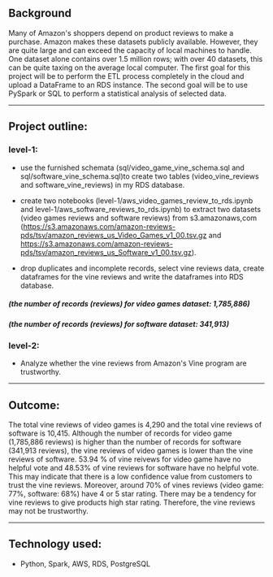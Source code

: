 ## Background

Many of Amazon's shoppers depend on product reviews to make a purchase. Amazon makes these datasets publicly available. However, they are quite large and can exceed the capacity of local machines to handle. One dataset alone contains over 1.5 million rows; with over 40 datasets, this can be quite taxing on the average local computer. The first goal for this project will be to perform the ETL process completely in the cloud and upload a DataFrame to an RDS instance. The second goal will be to use PySpark or SQL to perform a statistical analysis of selected data.

- - -

## Project outline:

### level-1: 
* use the furnished schemata (sql/video_game_vine_schema.sql and sql/software_vine_schema.sql)to create two tables (video_vine_reviews and software_vine_reviews) in my RDS database.

* create two notebooks (level-1/aws_video_games_review_to_rds.ipynb and level-1/aws_software_reviews_to_rds.ipynb) to extract two datasets (video games reviews and software reviews) from s3.amazonaws,com (https://s3.amazonaws.com/amazon-reviews-pds/tsv/amazon_reviews_us_Video_Games_v1_00.tsv.gz and https://s3.amazonaws.com/amazon-reviews-pds/tsv/amazon_reviews_us_Software_v1_00.tsv.gz).

* drop duplicates and incomplete records, select vine reviews data, create dataframes for the vine reviews and write the dataframes into RDS database.

##### (the number of records (reviews) for video games dataset: 1,785,886)
##### (the number of records (reviews) for software dataset: 341,913)


### level-2: 
* Analyze whether the vine reviews from Amazon's Vine program are trustworthy.

- - -

## Outcome:

The total vine reviews of video games is 4,290 and the total vine reviews of software is 10,415. Although the number of records for video game (1,785,886 reviews) is higher than the number of records for software (341,913 reviews), the vine reviews of video games is lower than the vine reviews of software. 53.94 % of vine reivews for video game have no helpful vote and 48.53% of vine reviews for software have no helpful vote. This may indicate that there is a low confidence value from customers to trust the vine reviews. Moreover, around 70% of vines reviews (video game: 77%, software: 68%) have 4 or 5 star rating. There may be a tendency for vine reviews to give products high star rating. Therefore, the vine reviews may not be trustworthy.

- - -
## Technology used:
* Python, Spark, AWS, RDS, PostgreSQL
